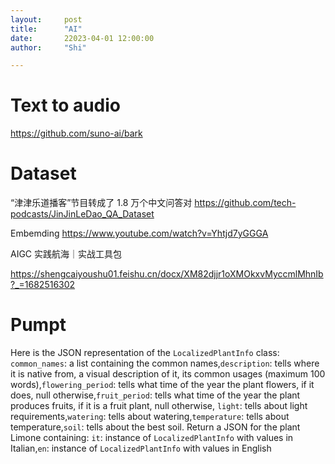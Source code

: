 ```yaml
---
layout:     post
title:      "AI"
date:       22023-04-01 12:00:00
author:     "Shi"

---
```


# Text to audio

https://github.com/suno-ai/bark


# Dataset

“津津乐道播客”节目转成了 1.8 万个中文问答对
https://github.com/tech-podcasts/JinJinLeDao_QA_Dataset

Embemding
https://www.youtube.com/watch?v=Yhtjd7yGGGA


AIGC 实践航海｜实战工具包

https://shengcaiyoushu01.feishu.cn/docx/XM82djjr1oXMOkxvMyccmlMhnIb?_=1682516302

# Pumpt

Here is the JSON representation of the `LocalizedPlantInfo` class: `common_names`: a list containing the common names,`description`: tells where it is native from, a visual description of it, its common usages (maximum 100 words),`flowering_period`: tells what time of the year the plant flowers, if it does, null otherwise,`fruit_period`: tells what time of the year the plant produces fruits, if it is a fruit plant, null otherwise, `light`: tells about light requirements,`watering`: tells about watering,`temperature`: tells about temperature,`soil`: tells about the best soil. Return a JSON for the plant Limone containing: `it`: instance of `LocalizedPlantInfo` with values in Italian,`en`: instance of `LocalizedPlantInfo` with values in English

